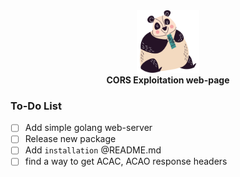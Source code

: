 <div align="center">
  <a href="/" target="blank">
    <div>
      <img src="assets/images/bear.svg" width="100" height="100" alt="cors-misconfiguration" />
    </div>
  </a>
      <b>CORS Exploitation web-page</b>
</div>

### To-Do List

- [ ] Add simple golang web-server
- [ ] Release new package
- [ ] Add `installation` @README.md
- [ ] find a way to get ACAC, ACAO response headers
